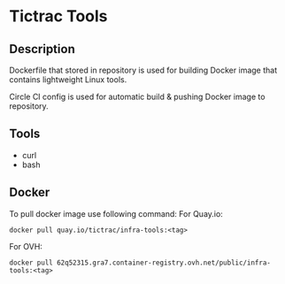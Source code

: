 # Tictrac Tools 

## Description
Dockerfile that stored in repository is used for building Docker image that contains lightweight Linux tools.

Circle CI config is used for automatic build & pushing Docker image to repository.

## Tools
 - curl
 - bash
## Docker
To pull docker image use following command:
For Quay.io:
```
docker pull quay.io/tictrac/infra-tools:<tag>
```

For OVH:
```
docker pull 62q52315.gra7.container-registry.ovh.net/public/infra-tools:<tag>
```
